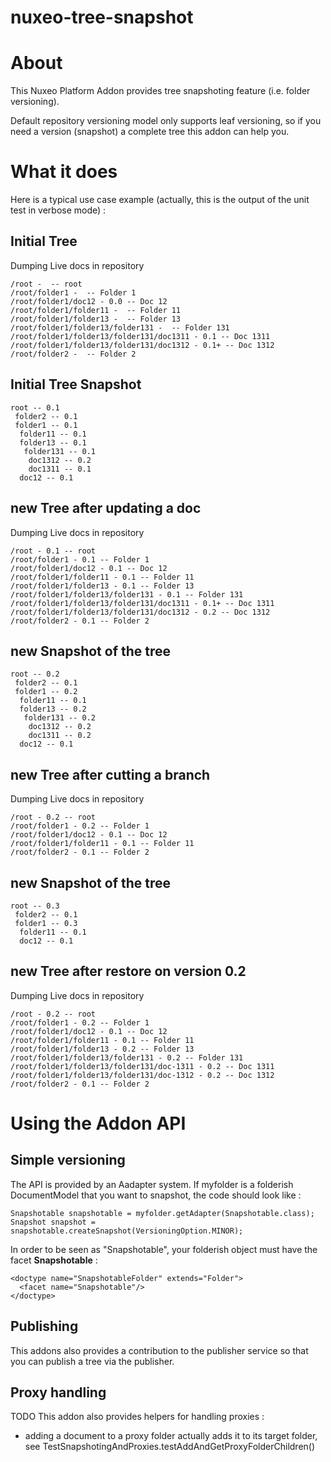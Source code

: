 nuxeo-tree-snapshot
===================

# About

This Nuxeo Platform Addon provides tree snapshoting feature (i.e. folder versioning).

Default repository versioning model only supports leaf versioning, so if you need a version (snapshot) a complete tree this addon can help you.

# What it does

Here is a typical use case example (actually, this is the output of the unit test in verbose mode) :

## Initial Tree

Dumping Live docs in repository

    /root -  -- root
    /root/folder1 -  -- Folder 1
    /root/folder1/doc12 - 0.0 -- Doc 12
    /root/folder1/folder11 -  -- Folder 11
    /root/folder1/folder13 -  -- Folder 13
    /root/folder1/folder13/folder131 -  -- Folder 131
    /root/folder1/folder13/folder131/doc1311 - 0.1 -- Doc 1311
    /root/folder1/folder13/folder131/doc1312 - 0.1+ -- Doc 1312
    /root/folder2 -  -- Folder 2


## Initial Tree Snapshot

    root -- 0.1
     folder2 -- 0.1
     folder1 -- 0.1
      folder11 -- 0.1
      folder13 -- 0.1
       folder131 -- 0.1
        doc1312 -- 0.2
        doc1311 -- 0.1
      doc12 -- 0.1

## new Tree after updating a doc

Dumping Live docs in repository

    /root - 0.1 -- root
    /root/folder1 - 0.1 -- Folder 1
    /root/folder1/doc12 - 0.1 -- Doc 12
    /root/folder1/folder11 - 0.1 -- Folder 11
    /root/folder1/folder13 - 0.1 -- Folder 13
    /root/folder1/folder13/folder131 - 0.1 -- Folder 131
    /root/folder1/folder13/folder131/doc1311 - 0.1+ -- Doc 1311
    /root/folder1/folder13/folder131/doc1312 - 0.2 -- Doc 1312
    /root/folder2 - 0.1 -- Folder 2


## new Snapshot of the tree

    root -- 0.2
     folder2 -- 0.1
     folder1 -- 0.2
      folder11 -- 0.1
      folder13 -- 0.2
       folder131 -- 0.2
        doc1312 -- 0.2
        doc1311 -- 0.2
      doc12 -- 0.1

## new Tree after cutting a branch

Dumping Live docs in repository

    /root - 0.2 -- root
    /root/folder1 - 0.2 -- Folder 1
    /root/folder1/doc12 - 0.1 -- Doc 12
    /root/folder1/folder11 - 0.1 -- Folder 11
    /root/folder2 - 0.1 -- Folder 2


## new Snapshot of the tree

    root -- 0.3
     folder2 -- 0.1
     folder1 -- 0.3
      folder11 -- 0.1
      doc12 -- 0.1

## new Tree after restore on version 0.2

Dumping Live docs in repository

    /root - 0.2 -- root
    /root/folder1 - 0.2 -- Folder 1
    /root/folder1/doc12 - 0.1 -- Doc 12
    /root/folder1/folder11 - 0.1 -- Folder 11
    /root/folder1/folder13 - 0.2 -- Folder 13
    /root/folder1/folder13/folder131 - 0.2 -- Folder 131
    /root/folder1/folder13/folder131/doc-1311 - 0.2 -- Doc 1311
    /root/folder1/folder13/folder131/doc-1312 - 0.2 -- Doc 1312
    /root/folder2 - 0.1 -- Folder 2

# Using the Addon API

## Simple versioning

The API is provided by an Aadapter system.
If myfolder is a folderish DocumentModel that you want to snapshot, the code should look like :

    Snapshotable snapshotable = myfolder.getAdapter(Snapshotable.class);
    Snapshot snapshot = snapshotable.createSnapshot(VersioningOption.MINOR);

In order to be seen as "Snapshotable", your folderish object must have the facet **Snapshotable** :

    <doctype name="SnapshotableFolder" extends="Folder">
      <facet name="Snapshotable"/>
    </doctype>

## Publishing

This addons also provides a contribution to the publisher service so that you can publish a tree via the publisher.

## Proxy handling

TODO This addon also provides helpers for handling proxies :
* adding a document to a proxy folder actually adds it to its target folder, see TestSnapshotingAndProxies.testAddAndGetProxyFolderChildren()